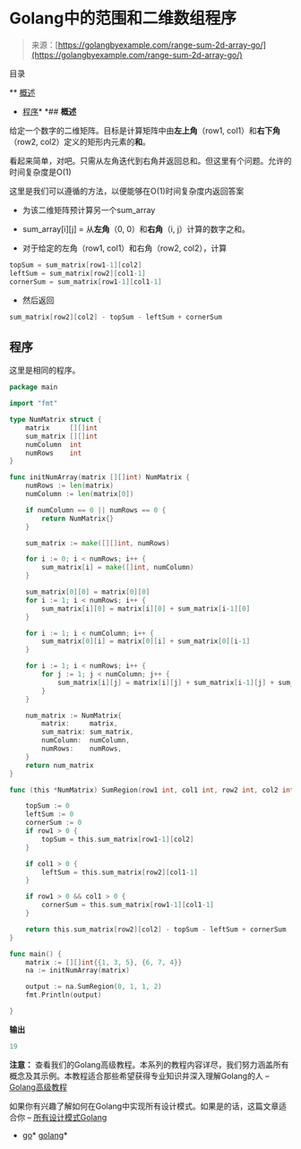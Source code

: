 <!--yml

类别：未分类

日期：2024-10-13 06:47:13

-->

# Golang中的范围和二维数组程序

> 来源：[https://golangbyexample.com/range-sum-2d-array-go/](https://golangbyexample.com/range-sum-2d-array-go/)

目录

**   [概述](#Overview "概述")

+   [程序](#Program "程序")*  *## **概述**

给定一个数字的二维矩阵。目标是计算矩阵中由**左上角**（row1, col1）和**右下角**（row2, col2）定义的矩形内元素的**和**。

看起来简单，对吧。只需从左角迭代到右角并返回总和。但这里有个问题。允许的时间复杂度是O(1)

这里是我们可以遵循的方法，以便能够在O(1)时间复杂度内返回答案

+   为该二维矩阵预计算另一个sum_array

+   sum_array[i][j] = 从**左角**（0, 0）和**右角**（i, j）计算的数字之和。

+   对于给定的左角（row1, col1）和右角（row2, col2），计算

```go
topSum = sum_matrix[row1-1][col2]
leftSum = sum_matrix[row2][col1-1]
cornerSum = sum_matrix[row1-1][col1-1]
```

+   然后返回

```go
sum_matrix[row2][col2] - topSum - leftSum + cornerSum
```

## **程序**

这里是相同的程序。

```go
package main

import "fmt"

type NumMatrix struct {
	matrix     [][]int
	sum_matrix [][]int
	numColumn  int
	numRows    int
}

func initNumArray(matrix [][]int) NumMatrix {
	numRows := len(matrix)
	numColumn := len(matrix[0])

	if numColumn == 0 || numRows == 0 {
		return NumMatrix{}
	}

	sum_matrix := make([][]int, numRows)

	for i := 0; i < numRows; i++ {
		sum_matrix[i] = make([]int, numColumn)
	}

	sum_matrix[0][0] = matrix[0][0]
	for i := 1; i < numRows; i++ {
		sum_matrix[i][0] = matrix[i][0] + sum_matrix[i-1][0]
	}

	for i := 1; i < numColumn; i++ {
		sum_matrix[0][i] = matrix[0][i] + sum_matrix[0][i-1]
	}

	for i := 1; i < numRows; i++ {
		for j := 1; j < numColumn; j++ {
			sum_matrix[i][j] = matrix[i][j] + sum_matrix[i-1][j] + sum_matrix[i][j-1] - sum_matrix[i-1][j-1]
		}
	}

	num_matrix := NumMatrix{
		matrix:     matrix,
		sum_matrix: sum_matrix,
		numColumn:  numColumn,
		numRows:    numRows,
	}
	return num_matrix
}

func (this *NumMatrix) SumRegion(row1 int, col1 int, row2 int, col2 int) int {

	topSum := 0
	leftSum := 0
	cornerSum := 0
	if row1 > 0 {
		topSum = this.sum_matrix[row1-1][col2]
	}

	if col1 > 0 {
		leftSum = this.sum_matrix[row2][col1-1]
	}

	if row1 > 0 && col1 > 0 {
		cornerSum = this.sum_matrix[row1-1][col1-1]
	}

	return this.sum_matrix[row2][col2] - topSum - leftSum + cornerSum
}

func main() {
	matrix := [][]int{{1, 3, 5}, {6, 7, 4}}
	na := initNumArray(matrix)

	output := na.SumRegion(0, 1, 1, 2)
	fmt.Println(output)

}
```

**输出**

```go
19
```

**注意：** 查看我们的Golang高级教程。本系列的教程内容详尽，我们努力涵盖所有概念及其示例。本教程适合那些希望获得专业知识并深入理解Golang的人 – [Golang高级教程](https://golangbyexample.com/golang-comprehensive-tutorial/)

如果你有兴趣了解如何在Golang中实现所有设计模式。如果是的话，这篇文章适合你 – [所有设计模式Golang](https://golangbyexample.com/all-design-patterns-golang/)

+   [go](https://golangbyexample.com/tag/go/)*   [golang](https://golangbyexample.com/tag/golang/)*
